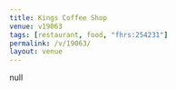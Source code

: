 ```yaml
---
title: Kings Coffee Shop
venue: v19063
tags: [restaurant, food, "fhrs:254231"]
permalink: /v/19063/
layout: venue
---
```

null